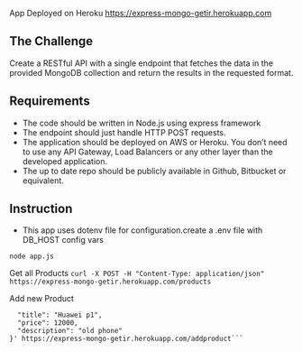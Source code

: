App Deployed on Heroku https://express-mongo-getir.herokuapp.com
## The Challenge
Create a RESTful API with a single endpoint that fetches the data in the
provided MongoDB collection and return the results in the requested format.

## Requirements
 * The code should be written in Node.js using express framework
 * The endpoint should just handle HTTP POST requests.
 * The application should be deployed on AWS or Heroku. You don’t need to use any API Gateway, Load Balancers or any other layer than the developed application.
 * The up to date repo should be publicly available in Github, Bitbucket or equivalent.

## Instruction
 * This app uses dotenv file for configuration.create a .env file with DB_HOST config vars

``node app.js``


Get all Products
```curl -X POST -H "Content-Type: application/json" https://express-mongo-getir.herokuapp.com/products```

Add new Product
```curl -X POST -H "Content-Type: application/json" --data-raw '{
  "title": "Huawei p1",
  "price": 12000,
  "description": "old phone"
}' https://express-mongo-getir.herokuapp.com/addproduct```

